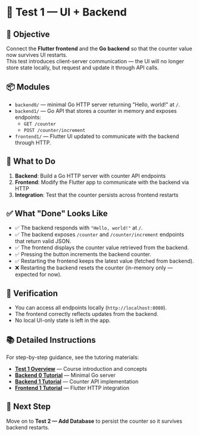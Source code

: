 # 🧩 Test 1 — UI + Backend

## 🎯 Objective

Connect the **Flutter frontend** and the **Go backend** so that the counter value now survives UI restarts.  
This test introduces client-server communication — the UI will no longer store state locally, but request and update it through API calls.

## 📦 Modules

- `backend0/` — minimal Go HTTP server returning "Hello, world!" at `/`.
- `backend1/` — Go API that stores a counter in memory and exposes endpoints:
  - `GET /counter`
  - `POST /counter/increment`
- `frontend1/` — Flutter UI updated to communicate with the backend through HTTP.

## 🧠 What to Do

1. **Backend**: Build a Go HTTP server with counter API endpoints
2. **Frontend**: Modify the Flutter app to communicate with the backend via HTTP
3. **Integration**: Test that the counter persists across frontend restarts

## ✅ What "Done" Looks Like

- ✅ The backend responds with `"Hello, world!"` at `/`.
- ✅ The backend exposes `/counter` and `/counter/increment` endpoints that return valid JSON.
- ✅ The frontend displays the counter value retrieved from the backend.
- ✅ Pressing the button increments the backend counter.
- ✅ Restarting the frontend keeps the latest value (fetched from backend).
- ❌ Restarting the backend resets the counter (in-memory only — expected for now).

## 🧪 Verification

- You can access all endpoints locally (`http://localhost:8080`).
- The frontend correctly reflects updates from the backend.
- No local UI-only state is left in the app.

## 📚 Detailed Instructions

For step-by-step guidance, see the tutoring materials:

- **[Test 1 Overview](../../tutoring/02_Test1_UI_Backend/_overview.md)** — Course introduction and concepts
- **[Backend 0 Tutorial](../../tutoring/02_Test1_UI_Backend/backend0.md)** — Minimal Go server
- **[Backend 1 Tutorial](../../tutoring/02_Test1_UI_Backend/backend1.md)** — Counter API implementation
- **[Frontend 1 Tutorial](../../tutoring/02_Test1_UI_Backend/frontend1.md)** — Flutter HTTP integration

## 🚀 Next Step

Move on to **Test 2 — Add Database** to persist the counter so it survives backend restarts.
